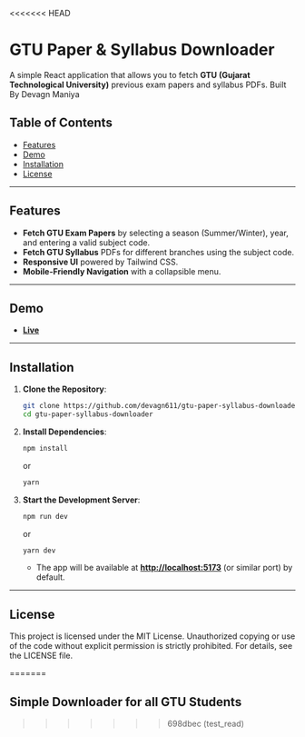 <<<<<<< HEAD
# GTU Paper & Syllabus Downloader

A simple React application that allows you to fetch **GTU (Gujarat Technological University)** previous exam papers and syllabus PDFs. Built By Devagn Maniya

## Table of Contents
- [Features](#features)
- [Demo](#demo)
- [Installation](#installation)
- [License](#license)

---

## Features
- **Fetch GTU Exam Papers** by selecting a season (Summer/Winter), year, and entering a valid subject code.
- **Fetch GTU Syllabus** PDFs for different branches using the subject code.
- **Responsive UI** powered by Tailwind CSS.
- **Mobile-Friendly Navigation** with a collapsible menu.

---

## Demo
- **[Live](https://beta-gtu-downloader.netlify.app/)**

---

## Installation
1. **Clone the Repository**:
   ```bash
   git clone https://github.com/devagn611/gtu-paper-syllabus-downloader.git
   cd gtu-paper-syllabus-downloader
   ```

2. **Install Dependencies**:
   ```bash
   npm install
   ```
   or
   ```bash
   yarn
   ```

3. **Start the Development Server**:
   ```bash
   npm run dev
   ```
   or
   ```bash
   yarn dev
   ```
   - The app will be available at **[http://localhost:5173](http://localhost:5173)** (or similar port) by default.

---
## License

This project is licensed under the MIT License. Unauthorized copying or use of the code without explicit permission is strictly prohibited. For details, see the LICENSE file.

=======
## Simple Downloader for all GTU Students 
>>>>>>> 698dbec (test_read)
